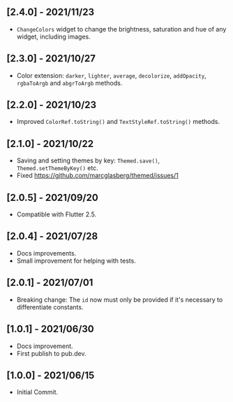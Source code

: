 ## [2.4.0] - 2021/11/23

* `ChangeColors` widget to change the brightness, saturation and hue of any widget, including
  images.

## [2.3.0] - 2021/10/27

* Color extension: `darker`, `lighter`, `average`, `decolorize`, `addOpacity`, `rgbaToArgb`
  and `abgrToArgb` methods.

## [2.2.0] - 2021/10/23

* Improved `ColorRef.toString()` and `TextStyleRef.toString()` methods.

## [2.1.0] - 2021/10/22

* Saving and setting themes by key: `Themed.save()`, `Themed.setThemeByKey()` etc.
* Fixed https://github.com/marcglasberg/themed/issues/1

## [2.0.5] - 2021/09/20

* Compatible with Flutter 2.5.

## [2.0.4] - 2021/07/28

* Docs improvements.
* Small improvement for helping with tests.

## [2.0.1] - 2021/07/01

* Breaking change: The `id` now must only be provided if it's necessary to differentiate constants.

## [1.0.1] - 2021/06/30

* Docs improvement.
* First publish to pub.dev.

## [1.0.0] - 2021/06/15

* Initial Commit.
